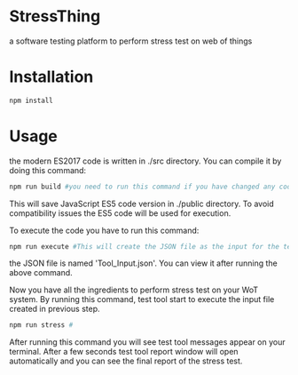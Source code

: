 # StressThing
a software testing platform to perform stress test on web of things
# Installation
```bash
npm install
```
# Usage
the modern ES2017 code is written in ./src directory. You can compile it by doing this command:
```bash
npm run build #you need to run this command if you have changed any code in ./src directory
```
This will save JavaScript ES5 code version in ./public directory. To avoid compatibility issues the ES5 code will be used for execution.

To execute the code you have to run this command:
```bash
npm run execute #This will create the JSON file as the input for the test tool
```
the JSON file is named 'Tool_Input.json'. You can view it after running the above command.

Now you have all the ingredients to perform stress test on your WoT system. By running this command, test tool start to execute the input file created in previous step.
```bash
npm run stress #
```
After running this command you will see test tool messages appear on your terminal. After a few seconds test tool report window will open automatically and you can see the final report of the stress test. 